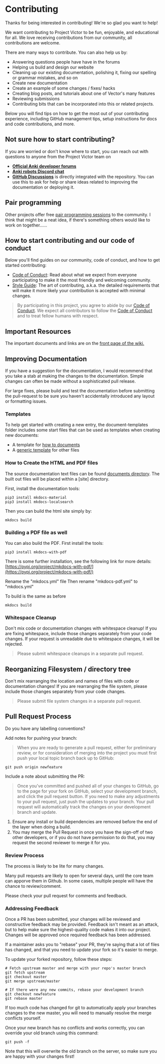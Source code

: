 # Contributing

Thanks for being interested in contributing! We're so glad you want to help!

We want contributing to Project Victor to be fun, enjoyable, and educational
for all.  We love receiving contributions from our community, all contributions
are welcome.

There are many ways to contribute.  You can also help us by:

* Answering questions people have have in the forums
* Helping us build and design our website
* Cleaning up our existing documentation, polishing it, fixing our spelling or
  grammar mistakes, and so on
* Create new documentation
* Create an example of some changes / fixes/ hacks
* Creating blog posts, and tutorials about one of Vector's many features
* Reviewing submissions
* Contributing bits that can be incorporated into this or related projects.

Below you will find tips on how to get the most out of your contributing
experience, including GitHub management tips, setup instructions for docs and
code contributions, and more.

<a name="contact"></a>
## Not sure how to start contributing?

If you are worried or don't know where to start, 
you can reach out with questions to anyone from the
Project Victor team on

* [**Official Anki developer forums**](https://forums.anki.com/)
* [**Anki robots Discord chat**](https://discord.gg/FT8EYwu)
* [**GitHub Discussions**](https://github.com/randym32/Anki.Vector.Documentation/discussions)
  is directly integrated with the repository.  You can use this to ask for help
  or share ideas related to improving the documentation or deploying it.

## Pair programming

Other projects offer free [pair programming sessions](https://gatsby.dev/contributing/pair-programming.md)
to the community.  I think that might be a neat idea, if there's something
others would like to work on together......


## How to start contributing and our code of conduct
Below you'll find guides on our community, code of conduct, and how to get
started contributing:

- [Code of Conduct][0]: Read about what we expect
  from everyone participating to make it the most friendly and welcoming
  community.
- [Style Guide][1]: The art of contributing, a.k.a.
  the detailed requirements that will make it more likely your contribution is
  accepted with minimal changes.


> By participating in this project, you agree to abide by our [Code of Conduct][0].
> We expect all contributors to follow the [Code of Conduct][0] and to treat
> fellow humans with respect.


## Important Resources

The important documents and links are on the [front page of the wiki.](../index.md)

## Improving Documentation

If you have a suggestion for the documentation, I would recommend that you take
a stab at making the changes to the documentation.  Simple changes can often be
made without a sophisticated pull release.

For large fixes, please build and test the documentation before submitting the
pull-request to be sure you haven't accidentally introduced any layout or
formatting issues.

### Templates
To help get started with creating a new entry, the document-templates folder
includes some start files that can be used as templates when creating new
documents:

* A template for [how to documents](/documents/document-templates/how-to.md)
* A [generic template](/documents/document-templates/template.md) for other files


### How to Create the HTML and PDF files

The source documentation text files can be found
[documents directory](/documents). The built out files will be placed within a
[site] directory.

First, install the documentation tools:

    pip3 install mkdocs-material
    pip3 install mkdocs-localsearch


Then you can build the html site simply by:

    mkdocs build

### Building a PDF file as well
You can also build the PDF.  First install the tools:

    pip3 install mkdocs-with-pdf

There is some further installation, see the following link for more details:
[https://pypi.org/project/mkdocs-with-pdf/](https://pypi.org/project/mkdocs-with-pdf/)

Rename the "mkdocs.yml" file
Then rename "mkdocs-pdf.yml" to "mkdocs.yml"

To build is the same as before

    mkdocs build


### Whitespace Cleanup

Don't mix code or documentation changes with whitespace cleanup! If you are
fixing whitespace, include those changes separately from your code changes. If
your request is unreadable due to whitespace changes, it will be rejected.

> Please submit whitespace cleanups in a separate pull request.

## Reorganizing Filesystem / directory tree

Don't mix rearranging the location and names of files with code or documentation
changes! If you are rearranging the file system, please include those changes
separately from your code changes. 

> Please submit file system changes in a separate pull request.

<a name="pull-request-process"></a>
## Pull Request Process

Do you have any labelling conventions?

Add notes for pushing your branch:

> When you are ready to generate a pull request, either for preliminary review,
> or for consideration of merging into the project you must first push your
> local topic branch back up to GitHub:

```
git push origin newfeature
```

Include a note about submitting the PR:

> Once you've committed and pushed all of your changes to GitHub, go to the
> page for your fork on GitHub, select your development branch, and click the
> pull request button. If you need to make any adjustments to your pull
> request, just push the updates to your branch. Your pull request will
> automatically track the changes on your development branch and update.

1. Ensure any install or build dependencies are removed before the end of the
   layer when doing a build.
4. You may merge the Pull Request in once you have the sign-off of two other
   developers, or if you do not have permission to do that, you may request the
   second reviewer to merge it for you.

### Review Process

The process is likely to be lite for many changes.

Many pull requests are likely to open for several days, until the core team
can apporve them in Github.  In some cases, multiple people will have the
chance to review/comment. 

Please check your pull request for comments and feedback.


### Addressing Feedback

Once a PR has been submitted, your changes will be reviewed and constructive
feedback may be provided. Feedback isn't meant as an attack, but to help make
sure the highest-quality code makes it into our project. Changes will be
approved once required feedback has been addressed.

If a maintainer asks you to "rebase" your PR, they're saying that a lot of
files has changed, and that you need to update your fork so it's easier to
merge.

To update your forked repository, follow these steps:

```
# Fetch upstream master and merge with your repo's master branch
git fetch upstream
git checkout master
git merge upstream/master

# If there were any new commits, rebase your development branch
git checkout newfeature
git rebase master
```

If too much code has changed for git to automatically apply your branches
changes to the new master, you will need to manually resolve the merge
conflicts yourself.

Once your new branch has no conflicts and works correctly, you can override
your old branch using this command:

```
git push -f
```

Note that this will overwrite the old branch on the server, so make sure you
are happy with your changes first!


[0]: code_of_conduct.md
[1]: style-guidelines.md
[2]: https://egghead.io/series/how-to-contribute-to-an-open-source-project-on-github
[3]: http://makeapullrequest.com/
[4]: http://www.firsttimersonly.com
[5]: https://gist.github.com/Chaser324/ce0505fbed06b947d962
[6]: link/to/your/project/issue/tracker
[7]: http://tbaggery.com/2008/04/19/a-note-about-git-commit-messages.html
